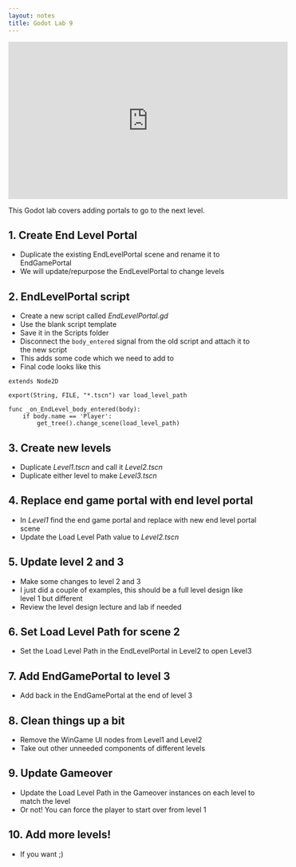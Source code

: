 ```yaml
---
layout: notes
title: Godot Lab 9
---
```


<iframe width="560" height="315" src="https://www.youtube.com/embed/sxvjjInjVbw?rel=0" frameborder="0" allowfullscreen></iframe>


This Godot lab covers adding portals to go to the next level.

## 1. Create End Level Portal
- Duplicate the existing EndLevelPortal scene and rename it to EndGamePortal
- We will update/repurpose the EndLevelPortal to change levels

## 2. EndLevelPortal script
- Create a new script called *EndLevelPortal.gd*
- Use the blank script template
- Save it in the Scripts folder
- Disconnect the `body_entered` signal from the old script and attach it to the new script
- This adds some code which we need to add to
- Final code looks like this

```
extends Node2D

export(String, FILE, "*.tscn") var load_level_path

func _on_EndLevel_body_entered(body):
	if body.name == 'Player':
		get_tree().change_scene(load_level_path)
```

## 3. Create new levels
- Duplicate *Level1.tscn* and call it *Level2.tscn*
- Duplicate either level to make *Level3.tscn*

## 4. Replace end game portal with end level portal
- In *Level1* find the end game portal and replace with new end level portal scene
- Update the Load Level Path value to *Level2.tscn*

## 5. Update level 2 and 3
- Make some changes to level 2 and 3
- I just did a couple of examples, this should be a full level design like level 1 but different
- Review the level design lecture and lab if needed

## 6. Set Load Level Path for scene 2
- Set the Load Level Path in the EndLevelPortal in Level2 to open Level3

## 7. Add EndGamePortal to level 3
- Add back in the EndGamePortal at the end of level 3

## 8. Clean things up a bit
- Remove the WinGame UI nodes from Level1 and Level2
- Take out other unneeded components of different levels

## 9. Update Gameover
- Update the Load Level Path in the Gameover instances on each level to match the level
- Or not! You can force the player to start over from level 1

## 10. Add more levels!
- If you want ;)


